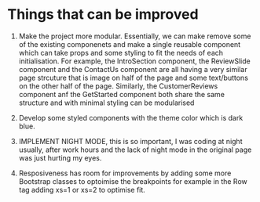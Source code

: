 # Things that can be improved

1. Make the project more modular. Essentially, we can make remove some of the existing componenets and make a single reusable component which can take props and some styling to fit the needs of each initialisation. For example, the IntroSection component, the ReviewSlide component and the ContactUs component are all having a very similar page strcuture that is image on half of the page and some text/buttons on the other half of the page. Similarly, the CustomerReviews component anf the GetStarted component both share the same structure and with minimal styling can be modularised

2. Develop some styled components with the theme color which is dark blue.

3. IMPLEMENT NIGHT MODE, this is so important, I was coding at night usually, after work hours and the lack of night mode in the original page was just hurting my eyes.

4. Resposiveness has room for improvements by adding some more Bootstrap classes to optoimise the breakpoints for example in the Row tag adding xs=1 or xs=2 to optimise fit.
